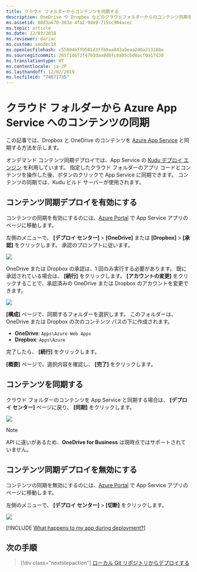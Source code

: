 ```yaml
---
title: クラウド フォルダーからコンテンツを同期する
description: OneDrive や Dropbox などのクラウドフォルダーからのコンテンツ同期を介して、アプリをAzure App Serviceにデプロイする方法を学びます。
ms.assetid: 88d3a670-303a-4fa2-9de9-715cc904acec
ms.topic: article
ms.date: 12/03/2018
ms.reviewer: dariac
ms.custom: seodec18
ms.openlocfilehash: c55894bff9501d3ffb9aa843a9eaa240a213180e
ms.sourcegitcommit: 265f1d6f3f4703daa8d0fc8a85cbd8acf0a17d30
ms.translationtype: HT
ms.contentlocale: ja-JP
ms.lasthandoff: 12/02/2019
ms.locfileid: "74671735"
---
```

# <a name="sync-content-from-a-cloud-folder-to-azure-app-service"></a>クラウド フォルダーから Azure App Service へのコンテンツの同期
この記事では、Dropbox と OneDrive のコンテンツを [Azure App Service](https://go.microsoft.com/fwlink/?LinkId=529714) と同期する方法を示します。 

オンデマンド コンテンツ同期デプロイでは、App Service の [Kudu デプロイ エンジン](https://github.com/projectkudu/kudu/wiki) を利用しています。 指定したクラウド フォルダーのアプリ コードとコンテンツを操作した後、ボタンのクリックで App Service に同期できます。 コンテンツの同期では、Kudu ビルド サーバーが使用されます。 

## <a name="enable-content-sync-deployment"></a>コンテンツ同期デプロイを有効にする

コンテンツの同期を有効にするのには、[Azure Portal](https://portal.azure.com) で App Service アプリのページに移動します。

左側のメニューで、 **[デプロイ センター]**  >  **[OneDrive]** または **[Dropbox]**  >  **[承認]** をクリックします。 承認のプロンプトに従います。 

![](media/app-service-deploy-content-sync/choose-source.png)

OneDrive または Dropbox の承認は、1 回のみ実行する必要があります。 既に承認されている場合は、 **[続行]** をクリックします。 **[アカウントの変更]** をクリックすることで、承認済みの OneDrive または Dropbox のアカウントを変更できます。

![](media/app-service-deploy-content-sync/continue.png)

**[構成]** ページで、同期するフォルダーを選択します。 このフォルダーは、OneDrive または Dropbox の次のコンテンツ パスの下に作成されます。 
   
* **OneDrive**: `Apps\Azure Web Apps`
* **Dropbox**: `Apps\Azure`

完了したら、 **[続行]** をクリックします。

**[概要]** ページで、選択内容を確認し、 **[完了]** をクリックします。

## <a name="synchronize-content"></a>コンテンツを同期する

クラウド フォルダーのコンテンツを App Service と同期する場合は、 **[デプロイ センター]** ページに戻り、 **[同期]** をクリックします。

![](media/app-service-deploy-content-sync/synchronize.png)
   
   > [!NOTE]
   > API に違いがあるため、**OneDrive for Business** は現時点ではサポートされていません。 
   > 
   > 

## <a name="disable-content-sync-deployment"></a>コンテンツ同期デプロイを無効にする

コンテンツの同期を無効にするのには、[Azure Portal](https://portal.azure.com) で App Service アプリのページに移動します。

左側のメニューで、 **[デプロイ センター]**  >  **[切断]** をクリックします。

![](media/app-service-deploy-content-sync/disable.png)

[!INCLUDE [What happens to my app during deployment?](../../includes/app-service-deploy-atomicity.md)]

## <a name="next-steps"></a>次の手順

> [!div class="nextstepaction"]
> [ローカル Git リポジトリからデプロイする](deploy-local-git.md)
